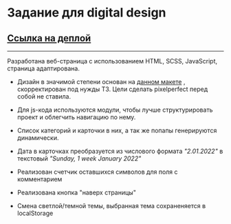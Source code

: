 # Задание для digital design
## [Ссылка на деплой](https://thedreamwalker.github.io/digital_design/)
***

Разработана веб-страница с использованием HTML, SCSS, JavaScript, страница адаптирована.

- Дизайн в значимой степени основан на [данном макете](https://www.figma.com/file/T9fNIlcua3pIuuZuBoQPOQ/%D1%80%D0%B0%D1%81%D1%82%D0%B5%D0%BD%D0%B8%D1%8F-(Copy)?type=design&node-id=0-1&t=L5NtNoZyqPyGnQ2F-0) , скорректирован под нужды ТЗ. Цели сделать pixelperfect перед собой не ставила.

- Для js-кода используются модули, чтобы лучше структурировать проект и облегчить навигацию по нему.

- Список категорий и карточки в них, а так же попапы генерируются динамически.

- Дата в карточках преобразуется из числового формата _"2.01.2022"_ в текстовый _"Sunday, 1 week January 2022"_

- Реализован счетчик оставшихся символов для поля с комментарием

- Реализована кнопка "наверх страницы"

- Смена светлой/темной темы, выбранная тема сохраненяется в localStorage